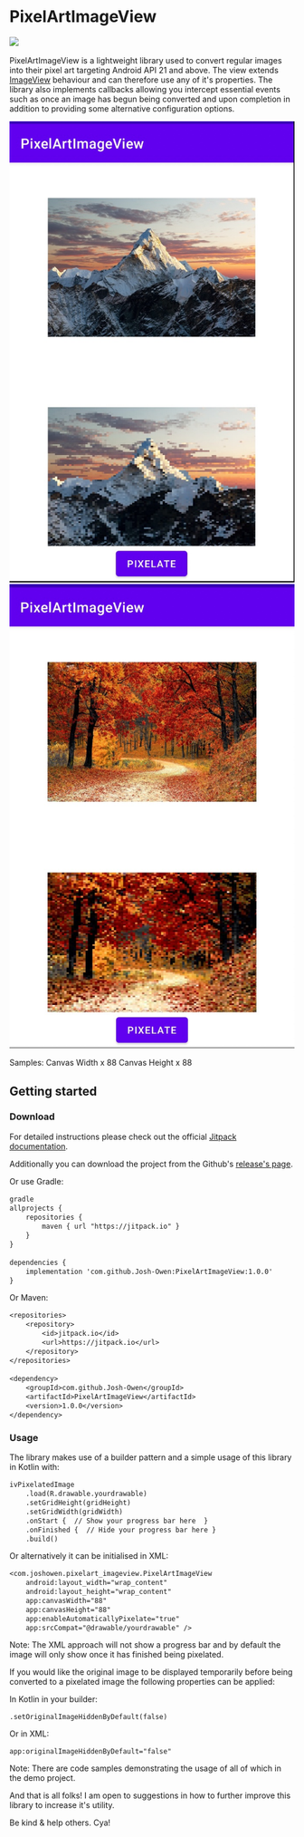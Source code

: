 # PixelArtImageView

[![](https://jitpack.io/v/Josh-Owen/PixelArtImageView.svg)](https://jitpack.io/#Josh-Owen/PixelArtImageView)

PixelArtImageView is a lightweight library used to convert regular images into their pixel art 
targeting Android API 21 and above. The view extends [ImageView](https://developer.android.com/reference/android/widget/ImageView) 
behaviour and can therefore use any of it's properties. 
The library also implements callbacks allowing you intercept essential events such as once an 
image has begun being converted and upon completion in addition to providing some alternative configuration options.  



![](Images/Image1.JPG)![](Images/Image2.JPG)

Samples:
Canvas Width x 88
Canvas Height x 88

## Getting started

### Download

For detailed instructions please check out the
official [Jitpack documentation](https://jitpack.io/#Josh-Owen/PixelArtImageView/tag).

Additionally you can download the project from the
Github's [release's page](https://github.com/Josh-Owen/PixelArtImageView/releases).

Or use Gradle:

```
gradle
allprojects {
    repositories {
        maven { url "https://jitpack.io" }
    }
}

dependencies {
    implementation 'com.github.Josh-Owen:PixelArtImageView:1.0.0'
}
```

Or Maven:

```
<repositories>
    <repository>
        <id>jitpack.io</id>
        <url>https://jitpack.io</url>
    </repository>
</repositories>

<dependency>
    <groupId>com.github.Josh-Owen</groupId>
    <artifactId>PixelArtImageView</artifactId>
    <version>1.0.0</version>
</dependency>
```

### Usage

The library makes use of a builder pattern and a simple usage of this library in Kotlin with:

```
ivPixelatedImage
    .load(R.drawable.yourdrawable)
    .setGridHeight(gridHeight)
    .setGridWidth(gridWidth)
    .onStart {  // Show your progress bar here  }
    .onFinished {  // Hide your progress bar here }
    .build()
```

Or alternatively it can be initialised in XML:

```
<com.joshowen.pixelart_imageview.PixelArtImageView
    android:layout_width="wrap_content"
    android:layout_height="wrap_content"
    app:canvasWidth="88"
    app:canvasHeight="88"
    app:enableAutomaticallyPixelate="true"
    app:srcCompat="@drawable/yourdrawable" />
```

Note: The XML approach will not show a progress bar and by default the image will only show once it 
has finished being pixelated. 

If you would like the original image to be displayed temporarily before being converted to a 
pixelated image the following properties can be applied:

In Kotlin in your builder:

``` 
.setOriginalImageHiddenByDefault(false)
```

Or in XML:

```
app:originalImageHiddenByDefault="false"
```



Note: There are code samples demonstrating the usage of all of which in the demo project.

And that is all folks! I am open to suggestions in how to further improve this library to increase
it's utility.

Be kind & help others. Cya!